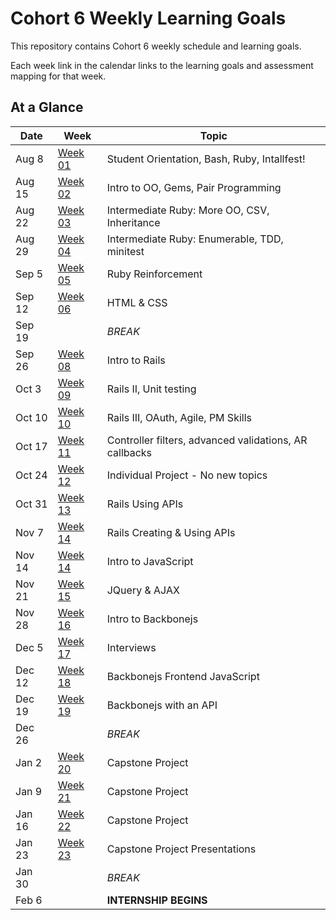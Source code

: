 # Cohort 6 Weekly Learning Goals
This repository contains Cohort 6 weekly schedule and learning goals.

Each week link in the calendar links to the learning goals and assessment mapping for that week.


## At a Glance

| Date    | Week                | Topic
|---------|---------------------|-----------------------------------------
| Aug 8   | [Week 01](week-1.md)  | Student Orientation, Bash, Ruby, Intallfest!
| Aug 15  | [Week 02](week-2.md)  | Intro to OO, Gems, Pair Programming
| Aug 22  | [Week 03](week-3.md)  | Intermediate Ruby: More OO, CSV, Inheritance
| Aug 29  | [Week 04](week-4.md)  | Intermediate Ruby: Enumerable, TDD, minitest
| Sep 5   | [Week 05](week-5.md)  | Ruby Reinforcement
| Sep 12  | [Week 06](week-6.md)  | HTML & CSS
| Sep 19  |                     | _BREAK_
| Sep 26  | [Week 08](week-8.md)  | Intro to Rails
| Oct 3   | [Week 09](week-9.md)  | Rails II, Unit testing
| Oct 10  | [Week 10](week-10.md)  | Rails III, OAuth, Agile, PM Skills
| Oct 17  | [Week 11](week-11.md) | Controller filters, advanced validations, AR callbacks
| Oct 24  | [Week 12](week-12.md) | Individual Project - No new topics
| Oct 31  | [Week 13](week-13.md) | Rails Using APIs
| Nov 7   | [Week 14](week-14.md) | Rails Creating & Using APIs
| Nov 14  | [Week 14](week-14.md) | Intro to JavaScript
| Nov 21  | [Week 15](week-15.md) |  JQuery & AJAX
| Nov 28  | [Week 16](#week-16) | Intro to Backbonejs
| Dec 5   | [Week 17](#week-17) | Interviews
| Dec 12  | [Week 18](#week-18) | Backbonejs Frontend JavaScript
| Dec 19  | [Week 19](#week-19) | Backbonejs with an API
| Dec 26  |                     | _BREAK_
| Jan 2   | [Week 20](#week-20) | Capstone Project
| Jan 9   | [Week 21](#week-21) | Capstone Project
| Jan 16  | [Week 22](#week-22) | Capstone Project
| Jan 23  | [Week 23](#week-23) | Capstone Project Presentations
| Jan 30  |                     | _BREAK_
| Feb 6   |                     | __INTERNSHIP BEGINS__
